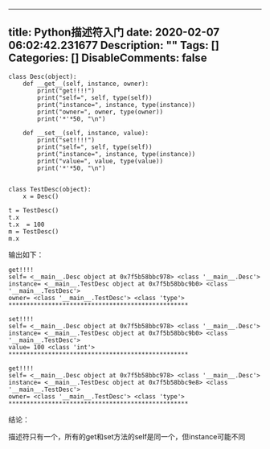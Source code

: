 
---
title: Python描述符入门
date: 2020-02-07 06:02:42.231677
Description: ""
Tags: []
Categories: []
DisableComments: false
---

    class Desc(object):  
        def __get__(self, instance, owner):  
            print("get!!!!")  
            print("self=", self, type(self))  
            print("instance=", instance, type(instance))  
            print("owner=", owner, type(owner))  
            print('*'*50, "\n")  
      
        def __set__(self, instance, value):  
            print("set!!!!")  
            print("self=", self, type(self))  
            print("instance=", instance, type(instance))  
            print("value=", value, type(value))  
            print('*'*50, "\n")  
      
      
    class TestDesc(object):  
        x = Desc()  
      
    t = TestDesc()  
    t.x  
    t.x  = 100  
    m = TestDesc()  
    m.x
    
    

输出如下：  

    
    
    get!!!!  
    self= <__main__.Desc object at 0x7f5b58bbc978> <class '__main__.Desc'>  
    instance= <__main__.TestDesc object at 0x7f5b58bbc9b0> <class '__main__.TestDesc'>  
    owner= <class '__main__.TestDesc'> <class 'type'>  
    **************************************************   
      
    set!!!!  
    self= <__main__.Desc object at 0x7f5b58bbc978> <class '__main__.Desc'>  
    instance= <__main__.TestDesc object at 0x7f5b58bbc9b0> <class '__main__.TestDesc'>  
    value= 100 <class 'int'>  
    **************************************************   
      
    get!!!!  
    self= <__main__.Desc object at 0x7f5b58bbc978> <class '__main__.Desc'>  
    instance= <__main__.TestDesc object at 0x7f5b58bbc9e8> <class '__main__.TestDesc'>  
    owner= <class '__main__.TestDesc'> <class 'type'>  
    **************************************************

结论：

描述符只有一个，所有的get和set方法的self是同一个，但instance可能不同  


